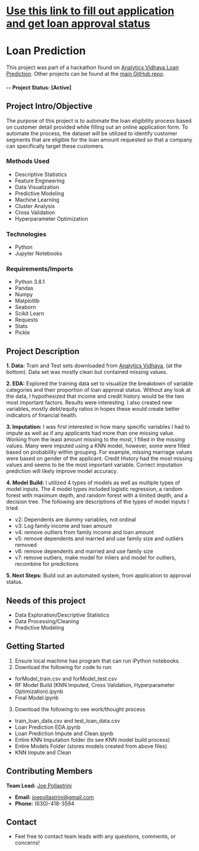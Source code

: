 # [Use this link to fill out application and get loan approval status](https://forms.gle/TxX6AF3d1JuNdgET9)

# Loan Prediction
This project was part of a hackathon found on [Analytics Vidhaya Loan Prediction](https://datahack.analyticsvidhya.com/contest/practice-problem-loan-prediction-iii/). Other projects can be found at the [main GitHub repo](https://github.com/joepollastrini).

#### -- Project Status: [Active]

## Project Intro/Objective
The purpose of this project is to automate the loan eligibility process based on customer detail provided while filling out an online application form.  To automate the process, the dataset will be utilized to identify customer segments that are eligible for the loan amount requested so that a company can specifically target these customers.

### Methods Used
* Descriptive Statistics
* Feature Engineering
* Data Visualization
* Predictive Modeling
* Machine Learning
* Cluster Analysis
* Cross Validation
* Hyperparameter Optimization

### Technologies
* Python
* Jupyter Notebooks


### Requirements/Imports
* Python 3.8.1
* Pandas
* Numpy
* Matplotlib
* Seaborn
* Scikit Learn
* Requests
* Stats
* Pickle

## Project Description
****1. Data:**** Train and Test sets downloaded from [Analytics Vidhaya](https://datahack.analyticsvidhya.com/contest/practice-problem-loan-prediction-iii/#ProblemStatement), (at the bottom).  Data set was mostly clean but contained missing values.

****2. EDA:**** Explored the training data set to visualize the breakdown of variable categories and their proportion of loan approval status.  Without any look at the data, I hypothesized that income and credit history would be the two most important factors.  Results were interesting.  I also created new variables, mostly debt/equity ratios in hopes these would create better indicators of financial health.

****3. Imputation:****  I was first interested in how many specific variables I had to impute as well as if any applicants had more than one missing value.  Working from the least amount missing to the most, I filled in the missing values.  Many were imputed using a KNN model, however, some were filled based on probability within grouping.  For example, missing marriage values were based on gender of the applicant.  Credit History had the most missing values and seems to be the most important variable.  Correct imputation prediction will likely improve model accuracy.

****4. Model Build:****  I utilized 4 types of models as well as multiple types of model inputs.  The 4 model types included logistic regression, a random forest with maximum depth, and random forest with a limited depth, and a decision tree.  The following are descriptions of the types of model inputs I tried:
  * v2: Dependents are dummy variables, not ordinal
  * v3: Log family income and loan amount
  * v4: remove outliers from family income and loan amount
  * v5: remove dependents and married and use family size and outliers removed
  * v6: remove dependents and married and use family size
  * v7: remove outliers, make model for inliers and model for outliers, recombine for predictions
 
 ****5. Next Steps:****  Build out an automated system, from application to approval status.

## Needs of this project
* Data Exploration/Descriptive Statistics
* Data Processing/Cleaning
* Predictive Modeling

## Getting Started
1. Ensure local machine has program that can run iPython notebooks.
2. Download the following for code to run:
 * forModel_train.csv and forModel_test.csv
 * RF Model Build (KNN Imputed, Cross Validation, Hyperparameter Optimization).ipynb
 * Final Model.ipynb
3. Download the following to see work/thought process
 * train_loan_data.csv and test_loan_data.csv
 * Loan Prediction EDA.ipynb
 * Loan Prediction Impute and Clean.ipynb
 * Entire KNN Imputation folder (to see KNN model build process)
 * Entire Models Folder (stores models created from above files)
 * KNN Impute and Clean

## Contributing Members

****Team Lead:**** [Joe Pollastrini](https://github.com/joepollastrini)
* ****Email:**** joepollastrini@gmail.com
* ****Phone:**** (630)-418-3594

## Contact
* Feel free to contact team leads with any questions, comments, or concerns!

